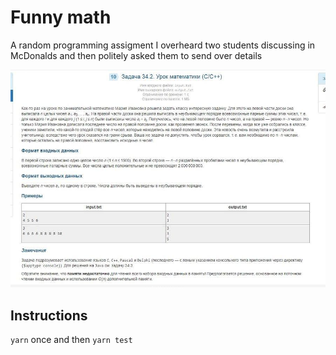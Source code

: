 # Funny math
A random programming assigment I overheard two students discussing in McDonalds and then politely asked them to send over details

![Task description](/task.jpg)

## Instructions
```yarn``` once and then ```yarn test```